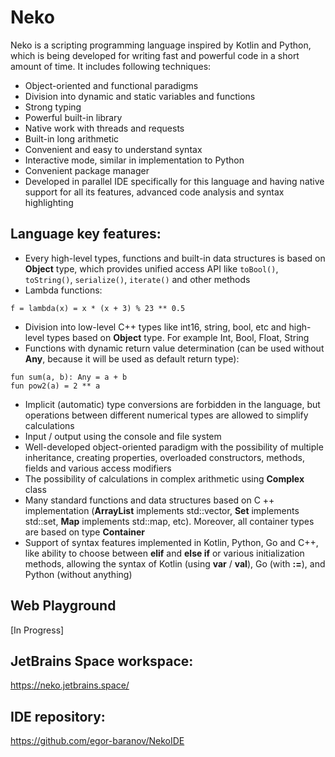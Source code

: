# Neko

Neko is a scripting programming language inspired by Kotlin and Python, which is being developed for writing fast and powerful code in a short amount of time. It includes following techniques:

* Object-oriented and functional paradigms
* Division into dynamic and static variables and functions
* Strong typing
* Powerful built-in library
* Native work with threads and requests
* Built-in long arithmetic
* Convenient and easy to understand syntax
* Interactive mode, similar in implementation to Python
* Сonvenient package manager
* Developed in parallel IDE specifically for this language and having native support for all its features, advanced code analysis and syntax highlighting

## Language key features: 
* Every high-level types, functions and built-in data structures is based on **Object** type, which provides unified access API like `toBool()`, `toString()`, `serialize()`, `iterate()` and other methods 
* Lambda functions:
```
f = lambda(x) = x * (x + 3) % 23 ** 0.5
```
* Division into low-level C++ types like int16, string, bool, etc and high-level types based on **Object** type. For example Int, Bool, Float, String
* Functions with dynamic return value determination (can be used without **Any**, because it will be used as default return type):
```
fun sum(a, b): Any = a + b 
fun pow2(a) = 2 ** a
```
* Implicit (automatic) type conversions are forbidden in the language, but operations between different numerical types are allowed to simplify calculations
* Input / output using the console and file system
* Well-developed object-oriented paradigm with the possibility of multiple inheritance, creating properties, overloaded constructors, methods, fields and various access modifiers
* The possibility of calculations in complex arithmetic using **Complex** class
* Many standard functions and data structures based on C ++ implementation (**ArrayList** implements std::vector, **Set** implements std::set, **Map** implements std::map, etc). Moreover, all container types are based on type **Container**
* Support of syntax features implemented in Kotlin, Python, Go and C++, like ability to choose between **elif** and **else if** or various initialization methods, allowing the syntax of Kotlin (using **var** / **val**), Go (with **:=**), and Python (without anything)

## Web Playground
[In Progress]

## JetBrains Space workspace:

https://neko.jetbrains.space/

## IDE repository:

https://github.com/egor-baranov/NekoIDE
